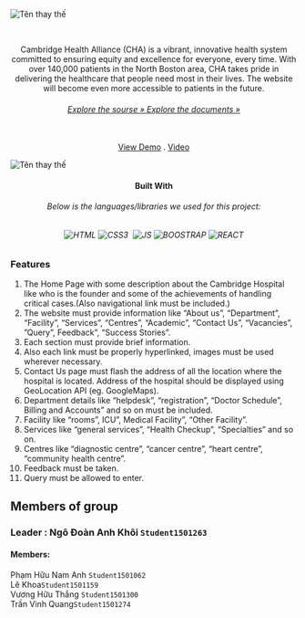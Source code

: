 ![Tên thay thế](https://github.com/NAonlines/eProject-Fpt-Aptech-Group_3_Cambridge-hospitall/raw/master/src/Assets/img/Logo-cmb.png)

<br  />

<div  align="center">


</a>
<p align="center">
Cambridge Health Alliance (CHA) is a vibrant, innovative health system committed to ensuring equity and excellence for everyone, every time. With over 140,000 patients in the North Boston area, CHA takes pride in delivering the healthcare that people need most in their lives. The website will become even more accessible to patients in the future.</p>

###### <p align="center">[Explore the sourse » ](https://github.com/NAonlines/eProject-Fpt-Aptech-Group_3_Cambridge-hospitall) [Explore the documents » ](https://github.com/NAonlines/eProject-Fpt-Aptech-Group_3_Cambridge-hospitall/tree/master/Documents)

 </p>

<br  /><a  href="https://e-project-fpt-aptech-group-3-cambridge-hospitall.vercel.app/" target="_blank">View Demo</a> . <a  href="https://youtu.be/Ep4qcOa5ZuA" target="_blank">Video</a>

</div>

![Tên thay thế](https://github.com/NAonlines/eProject-Fpt-Aptech-Group_3_Cambridge-hospitall/raw/master/src/Assets/img/Homeview.png)

#### <div align="center">Built With</div>

###### <div align="center">Below is the languages/libraries we used for this project:</div>

###### <div align="center">![HTML]&nbsp;![CSS3] &nbsp;![JS]&nbsp;![BOOSTRAP]&nbsp;![REACT]

</div>

<div  align="left">

### Features </br>

<ol>
<li>
The Home Page with some description about the Cambridge Hospital like who
is the founder and some of the achievements of handling critical cases.(Also
navigational link must be included.)
</br>
</li>
<li>
The website must provide information like “About us”, “Department”,
“Facility”, “Services”, “Centres”, “Academic”, “Contact Us”, “Vacancies”,
”Query”, Feedback”, “Success Stories”.
 </br>
</li>
<li>
 Each section must provide brief information.
</br>
</li>
<li>
Also each link must be properly hyperlinked, images must be used wherever
necessary.
</br>
</li>
<li>
Contact Us page must flash the address of all the location where the hospital
is located. Address of the hospital should be displayed using GeoLocation API
(eg. GoogleMaps).

</br>
</li>
<li>
Department details like “helpdesk”, “registration”, “Doctor Schedule”, Billing
and Accounts” and so on must be included.
</br>
</li>
<li>
Facility like “rooms”, ICU”, Medical Facility”, “Other Facility”.
</br>
</li>
<li>
Services like “general services”, “Health Checkup”, “Specialties” and so on.
</br>
<li>
Centres like “diagnostic centre”, “cancer centre”, “heart centre”, “community
health centre”.
</br>
</li>
<li>
Feedback must be taken.</br>

<li>
 Query must be allowed to enter.
</br>
</li>
</ol>

## Members of group

### Leader : Ngô Đoàn Anh Khôi `Student1501263`

#### Members:

Phạm Hữu Nam Anh `Student1501062` </br>
Lê Khoa`Student1501159` </br>
Vương Hữu Thắng `Student1501300` </br>
Trần Vinh Quang`Student1501274` </br>

[HTML]: https://img.shields.io/badge/HTML5-E34F26?style=for-the-badge&logo=html5&logoColor=white
[CSS3]: https://img.shields.io/badge/CSS3-1572B6?style=for-the-badge&logo=css3&logoColor=white
[JS]: https://img.shields.io/badge/JavaScript-F7DF1E?style=for-the-badge&logo=javascript&logoColor=black
[BOOSTRAP]: https://img.shields.io/badge/Bootstrap-563D7C?style=for-the-badge&logo=bootstrap&logoColor=white
[REACT]: https://img.shields.io/badge/React-20232A?style=for-the-badge&logo=react&logoColor=61DAFB
